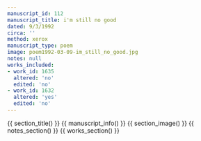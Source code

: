 ```yaml
---
manuscript_id: 112
manuscript_title: i'm still no good
dated: 9/3/1992
circa: ''
method: xerox
manuscript_type: poem
image: poem1992-03-09-im_still_no_good.jpg
notes: null
works_included:
- work_id: 1635
  altered: 'no'
  edited: 'no'
- work_id: 1632
  altered: 'yes'
  edited: 'no'
---
```


{{ section_title() }}
{{ manuscript_info() }}
{{ section_image() }}
{{ notes_section() }}
{{ works_section() }}
